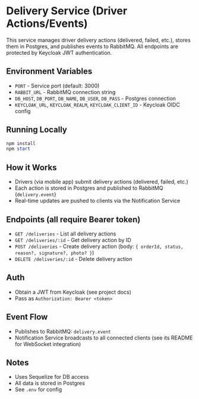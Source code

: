 # Delivery Service (Driver Actions/Events)

This service manages driver delivery actions (delivered, failed, etc.), stores them in Postgres, and publishes events to RabbitMQ. All endpoints are protected by Keycloak JWT authentication.

## Environment Variables
- `PORT` - Service port (default: 3000)
- `RABBIT_URL` - RabbitMQ connection string
- `DB_HOST`, `DB_PORT`, `DB_NAME`, `DB_USER`, `DB_PASS` - Postgres connection
- `KEYCLOAK_URL`, `KEYCLOAK_REALM`, `KEYCLOAK_CLIENT_ID` - Keycloak OIDC config

## Running Locally
```powershell
npm install
npm start
```

## How it Works
- Drivers (via mobile app) submit delivery actions (delivered, failed, etc.)
- Each action is stored in Postgres and published to RabbitMQ (`delivery.event`)
- Real-time updates are pushed to clients via the Notification Service

## Endpoints (all require Bearer token)
- `GET /deliveries` - List all delivery actions
- `GET /deliveries/:id` - Get delivery action by ID
- `POST /deliveries` - Create delivery action (body: `{ orderId, status, reason?, signature?, photo? }`)
- `DELETE /deliveries/:id` - Delete delivery action

## Auth
- Obtain a JWT from Keycloak (see project docs)
- Pass as `Authorization: Bearer <token>`

## Event Flow
- Publishes to RabbitMQ: `delivery.event`
- Notification Service broadcasts to all connected clients (see its README for WebSocket integration)

## Notes
- Uses Sequelize for DB access
- All data is stored in Postgres
- See `.env` for config
